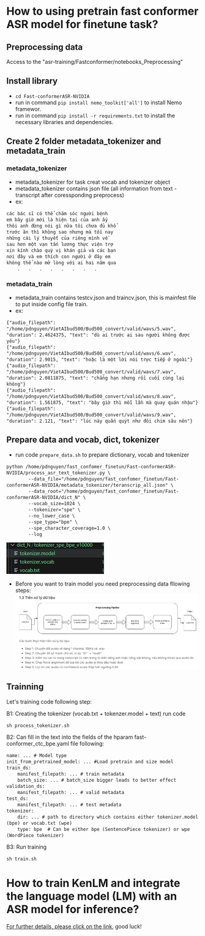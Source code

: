 # How to using pretrain fast conformer ASR model for finetune task?
## Preprocessing data
Access to the "asr-training/Fastconformer/notebooks_Preprocessing"
## Install library
 - ``cd Fast-conformerASR-NVIDIA``  
 - run in command ``pip install nemo_toolkit['all']`` to install Nemo framewor.
 -  run in command ``pip install -r requirements.txt`` to install the necessary libraries and dependencies.
## Create 2 folder metadata_tokenizer and metadata_train
### metadata_tokenizer
- metadata_tokenizer for task creat vocab and tokenizer object
- metadata_tokenizer contains json file (all information from text - transcript after coressponding preprocess)
- ex: 
```
các bác sĩ có thể chăm sóc người bệnh
em bây giờ mới là hiện tại của anh ấy
thôi anh đừng nói gì nữa tôi chưa đủ khổ
trước ăn thì không sao nhưng mà tối nay
những cái lý thuyết của riêng mình về
sau hơn một vạn tấn lương thực viện trợ
xin kính chào quý vị khán giả và các bạn
nơi đây và em thích con người ở đây em
không thể nào mở lòng với ai hai năm qua
    .   .   .   .   .   .   .   .
```
### metadata_train
- metadata_train contains testcv.json and traincv.json, this is mainfest file to put inside config file train. 
- ex:
```
{"audio_filepath": "/home/pdnguyen/VietAIbud500/Bud500_convert/valid/wavs/5.wav", "duration": 2.4624375, "text": "dù ai trước ai sau người không được yêu"}
{"audio_filepath": "/home/pdnguyen/VietAIbud500/Bud500_convert/valid/wavs/6.wav", "duration": 2.9015, "text": "hoặc là một lời nói trực tiếp ở ngoài"}
{"audio_filepath": "/home/pdnguyen/VietAIbud500/Bud500_convert/valid/wavs/7.wav", "duration": 2.0811875, "text": "chẳng hạn nhưng rồi cuối cùng lại không"}
{"audio_filepath": "/home/pdnguyen/VietAIbud500/Bud500_convert/valid/wavs/8.wav", "duration": 1.561875, "text": "bây giờ thì mỗi lần mà quay quán nhậu"}
{"audio_filepath": "/home/pdnguyen/VietAIbud500/Bud500_convert/valid/wavs/9.wav", "duration": 2.121, "text": "lúc này quấn quýt như đôi chim sâu nên"}
```
## Prepare data and vocab, dict, tokenizer
- run code ``prepare_data.sh`` to prepare dictionary, vocab and tokenizer
````
python /home/pdnguyen/fast_confomer_finetun/Fast-conformerASR-NVIDIA/process_asr_text_tokenizer.py \
        --data_file="/home/pdnguyen/fast_confomer_finetun/Fast-conformerASR-NVIDIA/metadata_tokenizer/teranscrip_all.json" \
        --data_root="/home/pdnguyen/fast_confomer_finetun/Fast-conformerASR-NVIDIA/dict_N" \
        --vocab_size=1024 \
        --tokenizer="spe" \
        --no_lower_case \
        --spe_type="bpe" \
        --spe_character_coverage=1.0 \
        --log
````
![alt text](image.png)
- Before you want to train model you need preprocessing data fllowing steps: 
![alt text](image-1.png)

## Trainning
Let's training code following step:

B1: Creating the tokenizer (vocab.txt + tokenzer.model + text) run code
```
sh process_tokenizer.sh
```

B2: Can fill in the text into the fields of the hparam fast-conformer_ctc_bpe.yaml file following:
```
name: ... # Model type
init_from_pretrained_model: ... #Load pretrain and size model
train_ds:
    manifest_filepath: ... # train metadata
    batch_size: ... # batch_size bigger leads to better effect
validation_ds:
    manifest_filepath: ... # valid metadata
test_ds:
    manifest_filepath: ... # test metadata
tokenizer:
    dir: ... # path to directory which contains either tokenizer.model (bpe) or vocab.txt (wpe)
    type: bpe  # Can be either bpe (SentencePiece tokenizer) or wpe (WordPiece tokenizer)
```

B3: Run training
```
sh train.sh
```
# How to train KenLM and integrate the language model (LM) with an ASR model for inference? 
[For further details, please click on the link](Train_kenLM), good luck!

